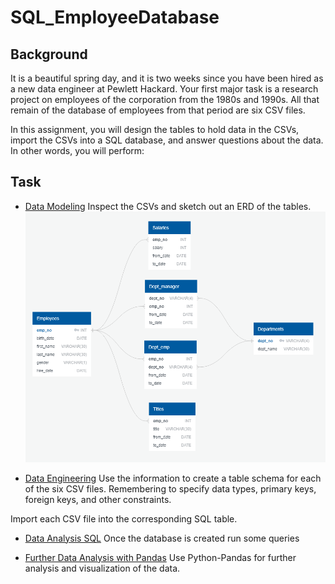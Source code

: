 # SQL_EmployeeDatabase

## Background

It is a beautiful spring day, and it is two weeks since you have been hired as a new data engineer at Pewlett Hackard. Your first major task is a research project on employees of the corporation from the 1980s and 1990s. All that remain of the database of employees from that period are six CSV files.

In this assignment, you will design the tables to hold data in the CSVs, import the CSVs into a SQL database, and answer questions about the data. In other words, you will perform:

## Task

- [Data Modeling](https://github.com/ovinueza/SQL_Employee_Database/blob/master/QuickDBD-EmployeeDatabase.png)
Inspect the CSVs and sketch out an ERD of the tables.
![SQLDatabase](https://github.com/ovinueza/SQL_Employee_Database/blob/master/QuickDBD-EmployeeDatabase.png)

- [Data Engineering](https://github.com/ovinueza/SQL_Employee_Database/blob/master/QuickDBD-EmployeeDatabase.sql)
Use the information to create a table schema for each of the six CSV files. Remembering to specify data types, primary keys, foreign keys, and other constraints.

Import each CSV file into the corresponding SQL table.

- [Data Analysis SQL](https://github.com/ovinueza/SQL_Employee_Database/blob/master/EmployeeDatabaseQueries.sql)
Once the database is created run some queries

- [Further Data Analysis with Pandas](https://github.com/ovinueza/SQL_Employee_Database/blob/master/EmployeeDatabase_Analysis.ipynb)
Use Python-Pandas for further analysis and visualization of the data.

